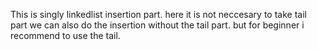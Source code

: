 This is singly linkedlist insertion part. here it is not neccesary to take tail part we can also do the insertion without the tail part. but for beginner i recommend to use the tail. 
